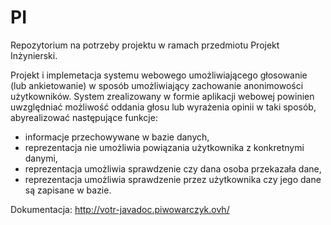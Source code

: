# PI
Repozytorium na potrzeby projektu w ramach przedmiotu Projekt Inżynierski.

Projekt i implemetacja systemu webowego umożliwiającego głosowanie (lub ankietowanie) w sposób umożliwiający zachowanie anonimowości użytkowników. System zrealizowany w formie aplikacji webowej  powinien  uwzględniać  możliwość  oddania  głosu  lub  wyrażenia  opinii  w  taki  sposób,  abyrealizować następujące funkcje:

- informacje przechowywane w bazie danych,
- reprezentacja nie umożliwia powiązania użytkownika z konkretnymi danymi,
- reprezentacja umożliwia sprawdzenie czy dana osoba przekazała dane,
- reprezentacja umożliwia sprawdzenie przez użytkownika czy jego dane są zapisane w bazie.



Dokumentacja: http://votr-javadoc.piwowarczyk.ovh/
